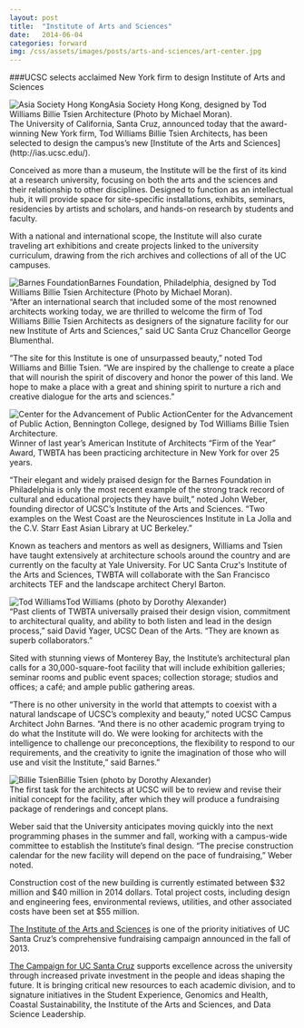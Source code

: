 ```yaml
---
layout: post
title:  "Institute of Arts and Sciences"
date:   2014-06-04
categories: forward
img: /css/assets/images/posts/arts-and-sciences/art-center.jpg
---
```

###UCSC selects acclaimed New York firm to design Institute of Arts and Sciences

<div class="caption"><img src="{% asset_path twbta.jpg %}" alt="Asia Society Hong Kong">Asia Society Hong Kong, designed by Tod Williams Billie Tsien Architecture (Photo by Michael Moran).</div>The University of California, Santa Cruz, announced today that the award-winning New York firm, Tod Williams Billie Tsien Architects, has been selected to design the campus’s new [Institute of the Arts and Sciences](http://ias.ucsc.edu/).

Conceived as more than a museum, the Institute will be the first of its kind at a research university, focusing on both the arts and the sciences and their relationship to other disciplines. Designed to function as an intellectual hub, it will provide space for site-specific installations, exhibits, seminars, residencies by artists and scholars, and hands-on research by students and faculty.

With a national and international scope, the Institute will also curate traveling art exhibitions and create projects linked to the university curriculum, drawing from the rich archives and collections of all of the UC campuses. 

<div class="caption"><img src="{% asset_path twbta_2.jpg %}" alt="Barnes Foundation">Barnes Foundation, Philadelphia, designed by Tod Williams Billie Tsien Architecture (Photo by Michael Moran).</div>“After an international search that included some of the most renowned architects working today, we are thrilled to welcome the firm of Tod Williams Billie Tsien Architects as designers of the signature facility for our new Institute of Arts and Sciences,” said UC Santa Cruz Chancellor George Blumenthal.

“The site for this Institute is one of unsurpassed beauty,” noted Tod Williams and Billie Tsien. “We are inspired by the challenge to create a place that will nourish the spirit of discovery and honor the power of this land. We hope to make a place with a great and shining spirit to nurture a rich and creative dialogue for the arts and sciences.”

<div class="caption"><img src="{% asset_path art-center.jpg %}" alt="Center for the Advancement of Public Action">Center for the Advancement of Public Action, Bennington College, designed by Tod Williams Billie Tsien Architecture.</div>Winner of last year’s American Institute of Architects “Firm of the Year” Award, TWBTA has been practicing architecture in New York for over 25 years.

“Their elegant and widely praised design for the Barnes Foundation in Philadelphia is only the most recent example of the strong track record of cultural and educational projects they have built,” noted John Weber, founding director of UCSC’s Institute of the Arts and Sciences. “Two examples on the West Coast are the Neurosciences Institute in La Jolla and the C.V. Starr East Asian Library at UC Berkeley.”

Known as teachers and mentors as well as designers, Williams and Tsien have taught extensively at architecture schools around the country and are currently on the faculty at Yale University. For UC Santa Cruz's Institute of the Arts and Sciences, TWBTA will collaborate with the San Francisco architects TEF and the landscape architect Cheryl Barton.

<div class="caption"><img src="{% asset_path tod-williams.jpg %}" alt="Tod Williams">Tod Williams (photo by Dorothy Alexander)</div>“Past clients of TWBTA universally praised their design vision, commitment to architectural quality, and ability to both listen and lead in the design process,” said David Yager, UCSC Dean of the Arts. “They are known as superb collaborators.” 

Sited with stunning views of Monterey Bay, the Institute’s architectural plan calls for a 30,000-square-foot facility that will include exhibition galleries; seminar rooms and public event spaces; collection storage; studios and offices; a café; and ample public gathering areas.

“There is no other university in the world that attempts to coexist with a natural landscape of UCSC’s complexity and beauty,” noted UCSC Campus Architect John Barnes. “And there is no other academic program trying to do what the Institute will do. We were looking for architects with the intelligence to challenge our preconceptions, the flexibility to respond to our requirements, and the creativity to ignite the imagination of those who will use and visit the Institute,” said Barnes.”

<div class="caption"><img src="{% asset_path billie-tsien.jpg %}" alt="Billie Tsien">Billie Tsien (photo by Dorothy Alexander)</div>The first task for the architects at UCSC will be to review and revise their initial concept for the facility, after which they will produce a fundraising package of renderings and concept plans.

Weber said that the University anticipates moving quickly into the next programming phases in the summer and fall, working with a campus-wide committee to establish the Institute’s final design.  “The precise construction calendar for the new facility will depend on the pace of fundraising,” Weber noted.

Construction cost of the new building is currently estimated between $32 million and $40 million in 2014 dollars. Total project costs, including design and engineering fees, environmental reviews, utilities, and other associated costs have been set at $55 million.

[The Institute of the Arts and Sciences](http://ias.ucsc.edu/) is one of the priority initiatives of UC Santa Cruz’s comprehensive fundraising campaign announced in the fall of 2013.

[The Campaign for UC Santa Cruz](http://campaign.ucsc.edu) supports excellence across the university through increased private investment in the people and ideas shaping the future. It is bringing critical new resources to each academic division, and to signature initiatives in the Student Experience, Genomics and Health, Coastal Sustainability, the Institute of the Arts and Sciences, and Data Science Leadership.